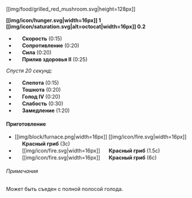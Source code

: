 [[img/food/grilled_red_mushroom.svg|height=128px]]

**[[img/icon/hunger.svg|width=16px]] 1 [[img/icon/saturation.svg|alt=octocat|width=16px]] 0.2**
- <img src="https://gamepedia.cursecdn.com/minecraft_gamepedia/9/94/Speed.png" width="16"> **Скорость** (0:15)
- <img src="https://gamepedia.cursecdn.com/minecraft_gamepedia/4/4b/Resistance.png" width="16"> **Сопротивление** (0:20)
- <img src="https://gamepedia.cursecdn.com/minecraft_gamepedia/8/8b/Strength.png" width="16"> **Сила** (0:20)
- <img src="https://gamepedia.cursecdn.com/minecraft_gamepedia/a/a0/Health_Boost.png" width="16"> **Прилив здоровья II** (0:25)

_Спустя 20 секунд_:
- <img src="https://gamepedia.cursecdn.com/minecraft_gamepedia/4/4c/Blindness.png" width="16"> **Слепота** (0:15)
- <img src="https://gamepedia.cursecdn.com/minecraft_gamepedia/a/a3/Nausea.png" width="16"> **Тошнота** (0:20)
- <img src="https://gamepedia.cursecdn.com/minecraft_gamepedia/5/5a/Hunger.png" width="16"> **Голод IV** (0:20)
- <img src="https://gamepedia.cursecdn.com/minecraft_gamepedia/f/f9/Weakness.png" width="16"> **Слабость** (0:30)
- <img src="https://gamepedia.cursecdn.com/minecraft_gamepedia/7/7e/Slowness.png" width="16"> **Замедление** (1:20)

#### Приготовление
- [[img/block/furnace.png|width=16px]] [[img/icon/fire.svg|width=16px]] <img src="https://gamepedia.cursecdn.com/minecraft_ru_gamepedia/7/7c/Красный_гриб.png" width="16"> **Красный гриб** (3с)
- <img src="https://gamepedia.cursecdn.com/minecraft_gamepedia/b/ba/Smoker.png" width="16"> [[img/icon/fire.svg|width=16px]] <img src="https://gamepedia.cursecdn.com/minecraft_ru_gamepedia/7/7c/Красный_гриб.png" width="16"> **Красный гриб** (1.5с)
- <img src="https://gamepedia.cursecdn.com/minecraft_gamepedia/4/4f/Campfire_JE2_BE2.png" width="16"> [[img/icon/fire.svg|width=16px]] <img src="https://gamepedia.cursecdn.com/minecraft_ru_gamepedia/7/7c/Красный_гриб.png" width="16"> **Красный гриб** (6с)

###### Примечания
Может быть съеден с полной полосой голода.